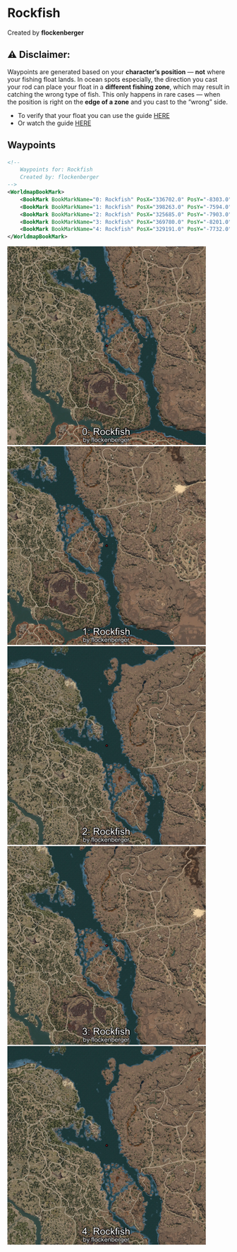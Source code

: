 # Rockfish
Created by **flockenberger**

## ⚠️ Disclaimer:
Waypoints are generated based on your __**character’s position**__ — __not__ where your fishing float lands.
In ocean spots especially, the direction you cast your rod can place your float in a **different fishing zone**, which may result in catching the wrong type of fish.
This only happens in rare cases — when the position is right on the **edge of a zone** and you cast to the “wrong” side.

- To verify that your float you can use the guide [HERE](https://flockenberger.github.io/bdo-fish-position/)
- Or watch the guide [HERE](https://youtu.be/t-VXcRoNojk)

## Waypoints
```xml
<!--
    Waypoints for: Rockfish
    Created by: flockenberger
-->
<WorldmapBookMark>
    <BookMark BookMarkName="0: Rockfish" PosX="336702.0" PosY="-8303.0" PosZ="-60476.0" />
    <BookMark BookMarkName="1: Rockfish" PosX="398263.0" PosY="-7594.0" PosZ="-61620.0" />
    <BookMark BookMarkName="2: Rockfish" PosX="325685.0" PosY="-7903.0" PosZ="29939.0" />
    <BookMark BookMarkName="3: Rockfish" PosX="369780.0" PosY="-8201.0" PosZ="-24009.0" />
    <BookMark BookMarkName="4: Rockfish" PosX="329191.0" PosY="-7732.0" PosZ="30169.0" />
</WorldmapBookMark>
```

<img src="./Rockfish_0_Preview.webp" width="450"/> <img src="./Rockfish_1_Preview.webp" width="450"/> <img src="./Rockfish_2_Preview.webp" width="450"/> <img src="./Rockfish_3_Preview.webp" width="450"/> <img src="./Rockfish_4_Preview.webp" width="450"/> 